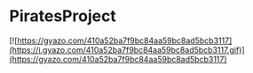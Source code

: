 # PiratesProject
[![https://gyazo.com/410a52ba7f9bc84aa59bc8ad5bcb3117](https://i.gyazo.com/410a52ba7f9bc84aa59bc8ad5bcb3117.gif)](https://gyazo.com/410a52ba7f9bc84aa59bc8ad5bcb3117)
